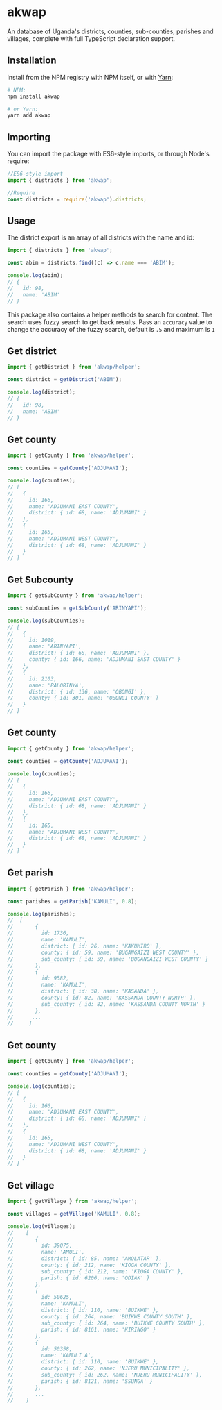 # akwap

An database of Uganda's districts, counties, sub-counties, parishes and villages, complete with full TypeScript declaration support.

## Installation

Install from the NPM registry with NPM itself, or with [Yarn](https://github.com/yarnpkg/yarn):

```sh
# NPM:
npm install akwap

# or Yarn:
yarn add akwap
```

## Importing

You can import the package with ES6-style imports, or through Node's require:

```js
//ES6-style import
import { districts } from 'akwap';

//Require
const districts = require('akwap').districts;
```

## Usage

The district export is an array of all districts with the name and id:

```js
import { districts } from 'akwap';

const abim = districts.find((c) => c.name === 'ABIM');

console.log(abim);
// {
//   id: 98,
//   name: 'ABIM'
// }
```

This package also contains a helper methods to search for content. The search uses fuzzy search to get back results. Pass an `accuracy` value to change the accuracy of the fuzzy search, default is `.5` and maximum is `1`

## Get district

```js
import { getDistrict } from 'akwap/helper';

const district = getDistrict('ABIM');

console.log(district);
// {
//   id: 98,
//   name: 'ABIM'
// }
```

## Get county

```js
import { getCounty } from 'akwap/helper';

const counties = getCounty('ADJUMANI');

console.log(counties);
// [
//   {
//     id: 166,
//     name: 'ADJUMANI EAST COUNTY',
//     district: { id: 68, name: 'ADJUMANI' }
//   },
//   {
//     id: 165,
//     name: 'ADJUMANI WEST COUNTY',
//     district: { id: 68, name: 'ADJUMANI' }
//   }
// ]
```

## Get Subcounty

```js
import { getSubCounty } from 'akwap/helper';

const subCounties = getSubCounty('ARINYAPI');

console.log(subCounties);
// [
//   {
//     id: 1019,
//     name: 'ARINYAPI',
//     district: { id: 68, name: 'ADJUMANI' },
//     county: { id: 166, name: 'ADJUMANI EAST COUNTY' }
//   },
//   {
//     id: 2103,
//     name: 'PALORINYA',
//     district: { id: 136, name: 'OBONGI' },
//     county: { id: 301, name: 'OBONGI COUNTY' }
//   }
// ]
```

## Get county

```js
import { getCounty } from 'akwap/helper';

const counties = getCounty('ADJUMANI');

console.log(counties);
// [
//   {
//     id: 166,
//     name: 'ADJUMANI EAST COUNTY',
//     district: { id: 68, name: 'ADJUMANI' }
//   },
//   {
//     id: 165,
//     name: 'ADJUMANI WEST COUNTY',
//     district: { id: 68, name: 'ADJUMANI' }
//   }
// ]
```

## Get parish

```js
import { getParish } from 'akwap/helper';

const parishes = getParish('KAMULI', 0.8);

console.log(parishes);
//  [
//       {
//         id: 1736,
//         name: 'KAMULI',
//         district: { id: 26, name: 'KAKUMIRO' },
//         county: { id: 59, name: 'BUGANGAIZI WEST COUNTY' },
//         sub_county: { id: 59, name: 'BUGANGAIZI WEST COUNTY' }
//       },
//       {
//         id: 9582,
//         name: 'KAMULI',
//         district: { id: 38, name: 'KASANDA' },
//         county: { id: 82, name: 'KASSANDA COUNTY NORTH' },
//         sub_county: { id: 82, name: 'KASSANDA COUNTY NORTH' }
//       },
//      ...
//     ]
```

## Get county

```js
import { getCounty } from 'akwap/helper';

const counties = getCounty('ADJUMANI');

console.log(counties);
// [
//   {
//     id: 166,
//     name: 'ADJUMANI EAST COUNTY',
//     district: { id: 68, name: 'ADJUMANI' }
//   },
//   {
//     id: 165,
//     name: 'ADJUMANI WEST COUNTY',
//     district: { id: 68, name: 'ADJUMANI' }
//   }
// ]
```

## Get village

```js
import { getVillage } from 'akwap/helper';

const villages = getVillage('KAMULI', 0.8);

console.log(villages);
//    [
//       {
//         id: 39075,
//         name: 'AMULI',
//         district: { id: 85, name: 'AMOLATAR' },
//         county: { id: 212, name: 'KIOGA COUNTY' },
//         sub_county: { id: 212, name: 'KIOGA COUNTY' },
//         parish: { id: 6206, name: 'ODIAK' }
//       },
//       {
//         id: 50625,
//         name: 'KAMULI',
//         district: { id: 110, name: 'BUIKWE' },
//         county: { id: 264, name: 'BUIKWE COUNTY SOUTH' },
//         sub_county: { id: 264, name: 'BUIKWE COUNTY SOUTH' },
//         parish: { id: 8161, name: 'KIRINGO' }
//       },
//       {
//         id: 50358,
//         name: 'KAMULI A',
//         district: { id: 110, name: 'BUIKWE' },
//         county: { id: 262, name: 'NJERU MUNICIPALITY' },
//         sub_county: { id: 262, name: 'NJERU MUNICIPALITY' },
//         parish: { id: 8121, name: 'SSUNGA' }
//       },
//       ...
//    ]
```
